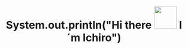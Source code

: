<h1 align=center><strong>System.out.println("Hi there <img src="https://media0.giphy.com/media/v1.Y2lkPTc5MGI3NjExb3JyMzdlYjhkOWMyemJpODhxYzhuY2UzYW53Y3kxMm53Ymhrbml0MyZlcD12MV9pbnRlcm5hbF9naWZfYnlfaWQmY3Q9cw/w1OBpBd7kJqHrJnJ13/giphy.gif" alt="" width=60 /> I´m Ichiro") </strong></h1>
